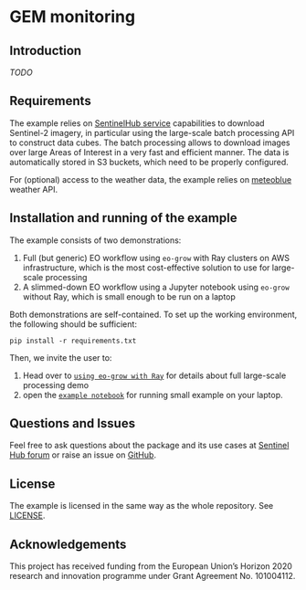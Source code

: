 # GEM monitoring


## Introduction

_TODO_

## Requirements

The example relies on [SentinelHub service](https://sentinel-hub.com) capabilities to download Sentinel-2 imagery, in 
particular using the large-scale batch processing API to construct data cubes. The batch processing allows to download 
images over large Areas of Interest in a very fast and efficient manner. The data is automatically stored in S3 
buckets, which need to be properly configured.

For (optional) access to the weather data, the example relies on [meteoblue](https://www.meteoblue.com/en/weather-api) 
weather API.


## Installation and running of the example

The example consists of two demonstrations:
  1) Full (but generic) EO workflow using `eo-grow` with Ray clusters on AWS infrastructure, which is the most 
cost-effective solution to use for large-scale processing
  2) A slimmed-down EO workflow using a Jupyter notebook using `eo-grow` without Ray, which is small enough to be run
on a laptop

Both demonstrations are self-contained. To set up the working environment, the following should be sufficient:

```
pip install -r requirements.txt
```

Then, we invite the user to:   
  1) Head over to [`using eo-grow with Ray`](./eogrow_ray.md) for details about full large-scale processing demo
  2) open the [`example notebook`](./example_notebook.ipynb) for running small example on your laptop.


## Questions and Issues

Feel free to ask questions about the package and its use cases at [Sentinel Hub forum](https://forum.sentinel-hub.com/) 
or raise an issue on [GitHub](https://github.com/sentinel-hub/eo-grow-examples/issues).


## License

The example is licensed in the same way as the whole repository. 
See [LICENSE](https://github.com/sentinel-hub/eo-grow-examples/blob/main/LICENSE).

## Acknowledgements

This project has received funding from the European Union’s Horizon 2020 research and innovation 
programme under Grant Agreement No. 101004112.
